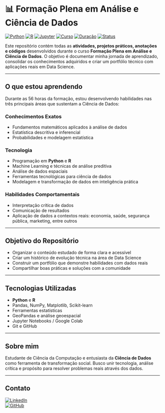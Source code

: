 # 📊 Formação Plena em Análise e Ciência de Dados

[![Python](https://img.shields.io/badge/Python-3.10+-blue?logo=python)](https://www.python.org/)
[![R](https://img.shields.io/badge/R-Program-lightgrey?logo=r)](https://www.r-project.org/)
[![Jupyter](https://img.shields.io/badge/Jupyter-Notebook-orange?logo=jupyter)](https://jupyter.org/)
[![Curso](https://img.shields.io/badge/Formação-Ciência%20de%20Dados-green)]()
[![Duração](https://img.shields.io/badge/Carga%20Horária-56h-blueviolet)]()
[![Status](https://img.shields.io/badge/Status-Em%20Andamento-yellow)]()

Este repositório contém todas as **atividades, projetos práticos, anotações e códigos** desenvolvidos durante o curso **Formação Plena em Análise e Ciência de Dados**. O objetivo é documentar minha jornada de aprendizado, consolidar os conhecimentos adquiridos e criar um portfólio técnico com aplicações reais em Data Science.

---

##  O que estou aprendendo

Durante as 56 horas da formação, estou desenvolvendo habilidades nas três principais áreas que sustentam a Ciência de Dados:

###  Conhecimentos Exatos
- Fundamentos matemáticos aplicados à análise de dados  
- Estatística descritiva e inferencial  
- Probabilidades e modelagem estatística

###  Tecnologia
- Programação em **Python** e **R**  
- Machine Learning e técnicas de análise preditiva  
- Análise de dados espaciais  
- Ferramentas tecnológicas para ciência de dados  
- Modelagem e transformação de dados em inteligência prática

###  Habilidades Comportamentais
- Interpretação crítica de dados  
- Comunicação de resultados  
- Aplicação de dados a contextos reais: economia, saúde, segurança pública, marketing, entre outros


---

##  Objetivo do Repositório

- Organizar o conteúdo estudado de forma clara e acessível
- Criar um histórico de evolução técnica na área de Data Science
- Construir um portfólio que demonstre habilidades com dados reais
- Compartilhar boas práticas e soluções com a comunidade

---

##  Tecnologias Utilizadas

- **Python** e **R**  
- Pandas, NumPy, Matplotlib, Scikit-learn  
- Ferramentas estatísticas  
- GeoPandas e análise geoespacial  
- Jupyter Notebooks / Google Colab  
- Git e GitHub

---

##  Sobre mim

Estudante de Ciência da Computação e entusiasta da **Ciência de Dados** como ferramenta de transformação social. Busco unir tecnologia, análise crítica e propósito para resolver problemas reais através dos dados.

---

##  Contato

[![LinkedIn](https://img.shields.io/badge/LinkedIn-Perfil-blue?style=flat&logo=linkedin)](https://www.linkedin.com/in/cavalcantiraissa/)  
[![GitHub](https://img.shields.io/badge/GitHub-Perfil-black?style=flat&logo=github)](https://github.com/cavalcantiraissas)







